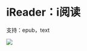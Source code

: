 # iReader：i阅读
支持：epub，text

![](https://github.com/zhiyongzou/iReader/blob/master/imgs/irReader01.jpg)
